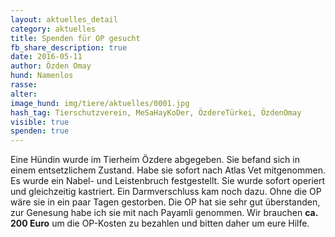 ```yaml
---
layout: aktuelles_detail
category: aktuelles
title: Spenden für OP gesucht
fb_share_description: true
date: 2016-05-11
author: Özden Omay
hund: Namenlos
rasse:
alter:
image_hund: img/tiere/aktuelles/0001.jpg
hash_tag: Tierschutzverein, MeSaHayKoDer, ÖzdereTürkei, ÖzdenOmay
visible: true
spenden: true
---
```


Eine Hündin wurde im Tierheim Özdere abgegeben. Sie befand sich in einem entsetzlichem Zustand.
Habe sie sofort nach Atlas Vet mitgenommen. Es wurde ein Nabel- und Leistenbruch festgestellt.
Sie wurde sofort operiert und gleichzeitig kastriert. Ein Darmverschluss kam noch dazu.
Ohne die OP wäre sie in ein paar Tagen gestorben.
Die OP hat sie sehr gut überstanden, zur Genesung habe ich sie mit nach Payamli genommen. Wir brauchen **ca. 200 Euro** um die OP-Kosten zu bezahlen und bitten daher um eure Hilfe.
